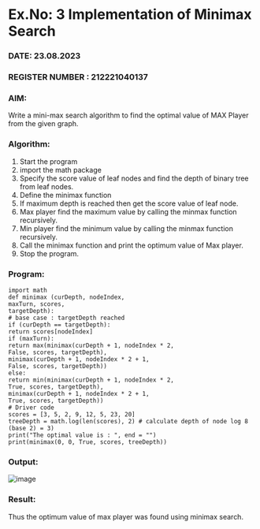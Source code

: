 # Ex.No: 3  Implementation of Minimax Search
### DATE: 23.08.2023                                                                            
### REGISTER NUMBER : 212221040137
### AIM: 
Write a mini-max search algorithm to find the optimal value of MAX Player from the given graph.
### Algorithm:
1. Start the program
2. import the math package
3. Specify the score value of leaf nodes and find the depth of binary tree from leaf nodes.
4. Define the minimax function
5. If maximum depth is reached then get the score value of leaf node.
6. Max player find the maximum value by calling the minmax function recursively.
7. Min player find the minimum value by calling the minmax function recursively.
8. Call the minimax function  and print the optimum value of Max player.
9. Stop the program. 

### Program:

    import math
    def minimax (curDepth, nodeIndex,
    maxTurn, scores,
    targetDepth):
    # base case : targetDepth reached
    if (curDepth == targetDepth):
    return scores[nodeIndex]
    if (maxTurn):
    return max(minimax(curDepth + 1, nodeIndex * 2,
    False, scores, targetDepth),
    minimax(curDepth + 1, nodeIndex * 2 + 1,
    False, scores, targetDepth))
    else:
    return min(minimax(curDepth + 1, nodeIndex * 2,
    True, scores, targetDepth),
    minimax(curDepth + 1, nodeIndex * 2 + 1,
    True, scores, targetDepth))
    # Driver code
    scores = [3, 5, 2, 9, 12, 5, 23, 20]
    treeDepth = math.log(len(scores), 2) # calculate depth of node log 8 (base 2) = 3)
    print("The optimal value is : ", end = "")
    print(minimax(0, 0, True, scores, treeDepth))




### Output:
![image](https://github.com/Rakesh2k23/AI_Lab_2023-24/assets/141472158/f54744dc-bbf8-4d84-bdf5-025626684676)




### Result:
Thus the optimum value of max player was found using minimax search.
